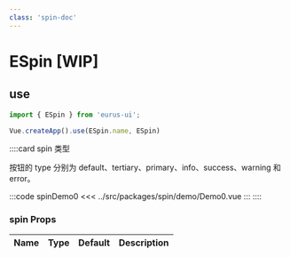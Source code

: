 ```yaml
---
class: 'spin-doc'
---
```

# ESpin [WIP]

## use

```javascript
import { ESpin } from 'eurus-ui';

Vue.createApp().use(ESpin.name, ESpin)
```
::::card  spin 类型

按钮的 type 分别为 default、tertiary、primary、info、success、warning 和 error。

:::code spinDemo0
<<< ../src/packages/spin/demo/Demo0.vue
:::
::::
### spin Props

| Name | Type | Default | Description |
| --- | --- | --- | --- |


